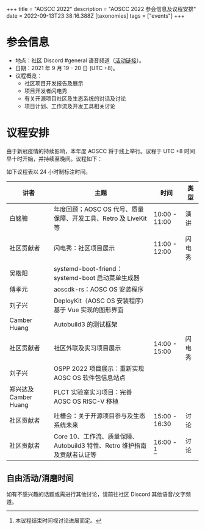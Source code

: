 +++
title = "AOSCC 2022"
description = "AOSCC 2022 参会信息及议程安排"
date = 2022-09-13T23:38:16.388Z
[taxonomies]
tags = ["events"]
+++

# 参会信息

- 地点：社区 Discord #general 语音频道（[活动链接](https://discord.gg/bzYDZkbw?event=1013262604002672641)）。
- 日期：2021 年 9 月 19 - 20 日 (UTC +8)。
- 议程概览：
	- 社区项目开发报告及展示
	- 项目开发者闪电秀
	- 有关开源项目社区及生态系统的对话及讨论
	- 项目计划、工作流及开发工具相关讨论

# 议程安排

由于新冠疫情的持续影响，本年度 AOSCC 将于线上举行。议程于 UTC +8 时间早十时开始，并持续至晚间。议程如下：

如下议程表以 24 小时制标注时间。

| 讲者                    | 主题                                                                                                   | 时间          | 类型   |
|-------------------------|--------------------------------------------------------------------------------------------------------|---------------|--------|
| 白铭骢                  | 年度回顾；AOSC OS 代号、质量保障、开发工具、Retro 及 LiveKit 等                                        | 10:00 - 11:00 | 演讲   |
| 社区贡献者              | 闪电秀：社区项目展示                                                                                   | 11:00 - 12:00 | 闪电秀 |
| 吴楷阳                  | systemd-boot-friend：systemd-boot 启动菜单生成器                                                       |               |        |
| 傅孝元                  | aoscdk-rs：AOSC OS 安装程序                                                                            |               |        |
| 刘子兴                  | DeployKit（AOSC OS 安装程序）基于 Vue 实现的图形界面                                                   |               |        |
| Camber Huang            | Autobuild3 的测试框架                                                                                  |               |        |
| 社区贡献者              | 社区外联及实习项目展示                                                                                 | 14:00 - 15:00 | 闪电秀 |
| 刘子兴                  | OSPP 2022 项目展示：重新实现 AOSC OS 软件包信息站点                                                    |               |        |
| 郑兴达及 Camber Huang   | PLCT 实验室实习项目：完善 AOSC OS RISC-V 移植                                                          |               |        |
| 社区贡献者              | 吐槽会：关于开源项目参与及生态系统未来                                                                 | 15:00 - 16:30 | 讨论   |
| 社区贡献者              | Core 10、工作流、质量保障、Autobuild3 特性、Retro 维护指南及贡献者认证等                               | 16:00 - [^1]  | 讨论   |

[^1]: 本议程结束时间视讨论进展而定。

## 自由活动/消磨时间

如有不感兴趣的话题或需进行其他讨论，请前往社区 Discord 其他语音/文字频道。
